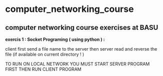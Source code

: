 # computer_networking_course
## computer networking course exercises at BASU

<B> exercis 1 : Socket Programing ( using python ) : </b> 
<p> client first send a file name to the server then server read and reverse the file (if available on current directory ! )
<p> TO RUN ON LOCAL NETWORK YOU MUST START SERVER PROGRAM FIRST THEN RUN CLIENT PROGRAM
